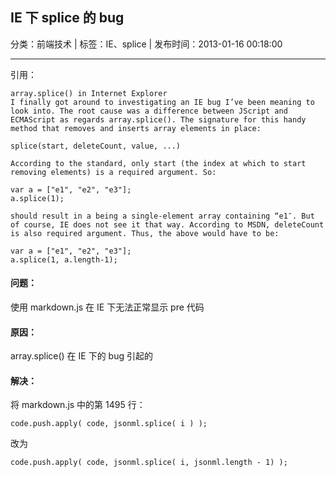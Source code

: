 ## IE 下 splice 的 bug 

分类：前端技术 | 标签：IE、splice | 发布时间：2013-01-16 00:18:00

___

引用：

	array.splice() in Internet Explorer
	I finally got around to investigating an IE bug I’ve been meaning to look into. The root cause was a difference between JScript and ECMAScript as regards array.splice(). The signature for this handy method that removes and inserts array elements in place:
	
	splice(start, deleteCount, value, ...)
	
	According to the standard, only start (the index at which to start removing elements) is a required argument. So:
	
	var a = ["e1", "e2", "e3"];
	a.splice(1);
	
	should result in a being a single-element array containing “e1″. But of course, IE does not see it that way. According to MSDN, deleteCount is also required argument. Thus, the above would have to be:
	
	var a = ["e1", "e2", "e3"];
	a.splice(1, a.length-1);
	
#### 问题：

使用 markdown.js 在 IE 下无法正常显示 pre 代码

#### 原因：

array.splice() 在 IE 下的 bug 引起的

#### 解决：

将 markdown.js 中的第 1495 行：
	
	code.push.apply( code, jsonml.splice( i ) );
	
改为
	
	code.push.apply( code, jsonml.splice( i, jsonml.length - 1) );
